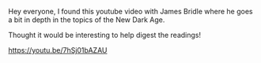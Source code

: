 Hey everyone, I found this youtube video with James Bridle where he goes a bit in depth in the topics of the New Dark Age. 

Thought it would be interesting to help digest the readings!

https://youtu.be/7hSj01bAZAU
